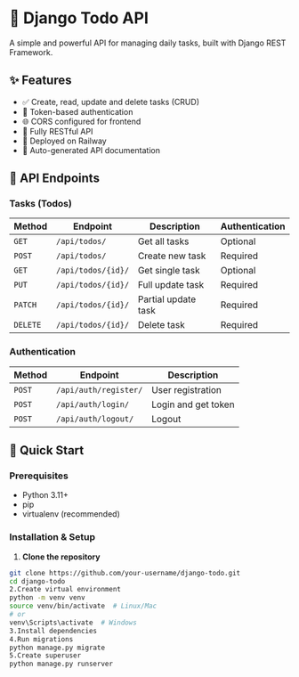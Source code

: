 # 🚀 Django Todo API

A simple and powerful API for managing daily tasks, built with Django REST Framework.


## ✨ Features

- ✅ Create, read, update and delete tasks (CRUD)
- 🔐 Token-based authentication
- 🌐 CORS configured for frontend
- 📱 Fully RESTful API
- 🚀 Deployed on Railway
- 📄 Auto-generated API documentation

## 🎯 API Endpoints

### Tasks (Todos)

| Method | Endpoint | Description | Authentication |
|--------|----------|-------------|----------------|
| `GET` | `/api/todos/` | Get all tasks | Optional |
| `POST` | `/api/todos/` | Create new task | Required |
| `GET` | `/api/todos/{id}/` | Get single task | Optional |
| `PUT` | `/api/todos/{id}/` | Full update task | Required |
| `PATCH` | `/api/todos/{id}/` | Partial update task | Required |
| `DELETE` | `/api/todos/{id}/` | Delete task | Required |

### Authentication

| Method | Endpoint | Description |
|--------|----------|-------------|
| `POST` | `/api/auth/register/` | User registration |
| `POST` | `/api/auth/login/` | Login and get token |
| `POST` | `/api/auth/logout/` | Logout |

## 🚀 Quick Start

### Prerequisites

- Python 3.11+
- pip
- virtualenv (recommended)

### Installation & Setup

1. **Clone the repository**
```bash
git clone https://github.com/your-username/django-todo.git
cd django-todo
2.Create virtual environment
python -m venv venv
source venv/bin/activate  # Linux/Mac
# or
venv\Scripts\activate  # Windows
3.Install dependencies
4.Run migrations
python manage.py migrate
5.Create superuser
python manage.py runserver
